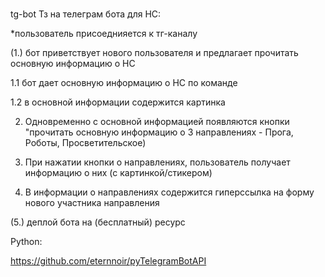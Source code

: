 # 
tg-bot
Тз на телеграм бота для НС:

*пользователь присоеднияется к тг-каналу

(1.) бот приветствует нового пользователя и предлагает прочитать основную информацию о НС

1.1 бот дает основную информацию о НС по команде

1.2 в основной информации содержится картинка

2. Одновременно с основной информацией появляются кнопки "прочитать основную информацию о 3 направлениях - Прога, Роботы, Просветительское)

3. При нажатии кнопки о направлениях, пользователь получает информацию о них (с картинкой/стикером)

4. В информации о направлениях содержится гиперссылка на форму нового участника направления

(5.) деплой бота на (бесплатный) ресурс

Python:

https://github.com/eternnoir/pyTelegramBotAPI
